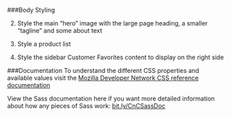 ###Body Styling

2.  Style the main “hero” image with the large page heading, a smaller “tagline” and some about text

3.  Style a product list

4.  Style the sidebar Customer Favorites content to display on the right side

###Documentation
To understand the different CSS properties and available values visit the [Mozilla Developer Network CSS reference documentation](https://developer.mozilla.org/en-US/docs/Web/CSS/Reference)

View the Sass documentation here if you want more detailed information about how any pieces of Sass work: [bit.ly/CnCSassDoc](http://bit.ly/CnCSassDoc) 
